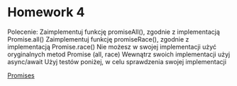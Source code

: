 # Homework 4

Polecenie:
Zaimplementuj funkcję promiseAll(), zgodnie z implementacją Promise.all()
Zaimplementuj funkcję promiseRace(), zgodnie z implementacją Promise.race()
Nie możesz w swojej implementacji użyć oryginalnych metod Promise (all, race)
Wewnątrz swoich implementacji użyj async/await
Użyj testów poniżej, w celu sprawdzenia swojej implementacji

[Promises](https://radekel.github.io/promises---daftCode-academy-homework-4/app.html)
